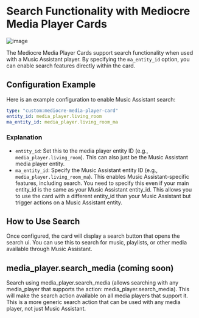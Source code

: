 # Search Functionality with Mediocre Media Player Cards
![image](https://github.com/user-attachments/assets/2cc64202-a8da-44e1-a7a7-df3941a3ff38)

The Mediocre Media Player Cards support search functionality when used with a Music Assistant player. By specifying the `ma_entity_id` option, you can enable search features directly within the card.

## Configuration Example

Here is an example configuration to enable Music Assistant search:

```yaml
type: "custom:mediocre-media-player-card"
entity_id: media_player.living_room
ma_entity_id: media_player.living_room_ma
```

### Explanation

- `entity_id`: Set this to the media player entity ID (e.g., `media_player.living_room`). This can also just be the Music Assistant media player entity.
- `ma_entity_id`: Specify the Music Assistant entity ID (e.g., `media_player.living_room_ma`). This enables Music Assistant-specific features, including search. You need to specify this even if your main entity_id is the same as your Music Assistant entity_id. This allows you to use the card with a different entity_id than your Music Assistant but trigger actions on a Music Assistant entity.

## How to Use Search

Once configured, the card will display a search button that opens the search ui. You can use this to search for music, playlists, or other media available through Music Assistant.

## media_player.search_media (coming soon)

Search using media_player.search_media (allows searching with any media_player that supports the action: media_player.search_media).
This will make the search action available on all media players that support it. This is a more generic search action that can be used with any media player, not just Music Assistant.

